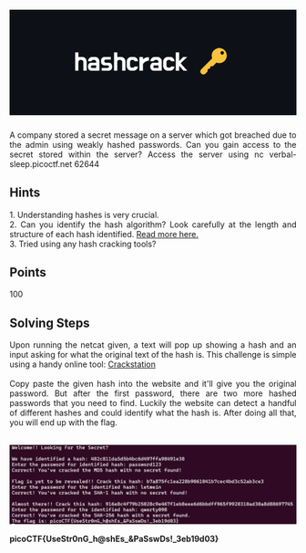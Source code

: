 # ![Title](additional-files/hashcrack-title.png)

<div style="text-align: justify">A company stored a secret message on a server which got breached due to the admin using weakly hashed passwords. Can you gain access to the secret stored within the server?
Access the server using nc verbal-sleep.picoctf.net 62644 </div>

## Hints

<div style="text-align: justify">
1. Understanding hashes is very crucial. <br>
2. Can you identify the hash algorithm? Look carefully at the length and structure of each hash identified. <a href="https://primer.picoctf.org/#_hashing">Read more here.</a><br>
3. Tried using any hash cracking tools? <br>
</div>

## Points

100

## Solving Steps

<div style="text-align: justify"> Upon running the netcat given, a text will pop up showing a hash and an input asking for what the original text of the hash is. This challenge is simple using a handy online tool: <a href="https://crackstation.net/">Crackstation</a></div><br>

<div style="text-align: justify"> Copy paste the given hash into the website and it'll give you the original password. But after the first password, there are two more hashed passwords that you need to find. Luckily the website can detect a handful of different hashes and could identify what the hash is. After doing all that, you will end up with the flag.</div><br>

![The flag](additional-files/hash-result.png)<br>

<b>picoCTF{UseStr0nG_h@shEs_&PaSswDs!_3eb19d03}</b>
